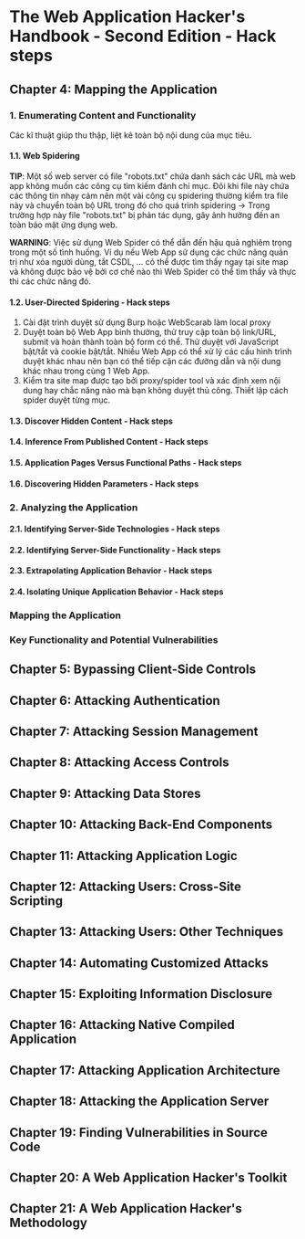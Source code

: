 # The Web Application Hacker's Handbook - Second Edition - Hack steps

## Chapter 4: Mapping the Application

### 1. Enumerating Content and Functionality

Các kĩ thuật giúp thu thập, liệt kê toàn bộ nội dung của mục tiêu.

#### 1.1. Web Spidering

**TIP**: Một số web server có file "robots.txt" chứa danh sách các URL mà web app không muốn các công cụ tìm kiếm đánh chỉ mục. Đôi khi file này chứa các thông tin nhạy cảm nên một vài công cụ spidering thường kiểm tra file này và chuyển toàn bộ URL trong đó cho quá trình spidering -> Trong trường hợp này file "robots.txt" bị phản tác dụng, gây ảnh hưởng đến an toàn bảo mật ứng dụng web.

**WARNING**: Việc sử dụng Web Spider có thể dẫn đến hậu quả nghiêm trọng trong một số tình huống. Ví dụ nếu Web App sử dụng các chức năng quản trị như xóa người dùng, tắt CSDL, ... có thể được tìm thấy ngay tại site map và không được bảo vệ bởi cơ chế nào thì Web Spider có thể tìm thấy và thực thi các chức năng đó.

#### 1.2. User-Directed Spidering - Hack steps

1. Cài đặt trình duyệt sử dụng Burp hoặc WebScarab làm local proxy
2. Duyệt toàn bộ Web App bình thường, thử truy cập toàn bộ link/URL, submit và hoàn thành toàn bộ form có thể. Thử duyệt với JavaScript bật/tắt và cookie bật/tắt. Nhiều Web App có thể xử lý các cấu hình trình duyệt khác nhau nên bạn có thể tiếp cận các đường dẫn và nội dung khác nhau trong cùng 1 Web App.
3. Kiểm tra site map được tạo bởi proxy/spider tool và xác định xem nội dung hay chắc năng nào mà bạn không duyệt thủ công. Thiết lập cách spider duyệt từng mục.

#### 1.3. Discover Hidden Content - Hack steps

#### 1.4. Inference From Published Content - Hack steps

#### 1.5. Application Pages Versus Functional Paths - Hack steps

#### 1.6. Discovering Hidden Parameters - Hack steps

### 2. Analyzing the Application

#### 2.1. Identifying Server-Side Technologies - Hack steps

#### 2.2. Identifying Server-Side Functionality - Hack steps

#### 2.3. Extrapolating Application Behavior - Hack steps

#### 2.4. Isolating Unique Application Behavior - Hack steps

### Mapping the Application

### Key Functionality and Potential Vulnerabilities

## Chapter 5: Bypassing Client-Side Controls

## Chapter 6: Attacking Authentication

## Chapter 7: Attacking Session Management

## Chapter 8: Attacking Access Controls

## Chapter 9: Attacking Data Stores

## Chapter 10: Attacking Back-End Components

## Chapter 11: Attacking Application Logic

## Chapter 12: Attacking Users: Cross-Site Scripting

## Chapter 13: Attacking Users: Other Techniques

## Chapter 14: Automating Customized Attacks

## Chapter 15: Exploiting Information Disclosure

## Chapter 16: Attacking Native Compiled Application

## Chapter 17: Attacking Application Architecture

## Chapter 18: Attacking the Application Server

## Chapter 19: Finding Vulnerabilities in Source Code

## Chapter 20: A Web Application Hacker's Toolkit

## Chapter 21: A Web Application Hacker's Methodology
